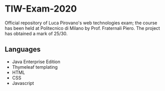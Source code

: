 # TIW-Exam-2020

Official repository of Luca Pirovano's web technologies exam; the course has been held at Politecnico di Milano by Prof. Fraternali Piero.
The project has obtained a mark of 25/30.

## Languages
- Java Enterprise Edition
- Thymeleaf templating
- HTML
- CSS
- Javascript
